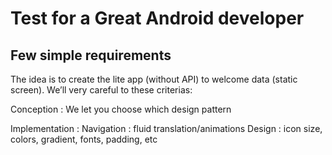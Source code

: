 # Test for a Great Android developer

## Few simple requirements

The idea is to create the lite app (without API) to welcome data (static screen).
We’ll very careful to these criterias:

Conception :
We let you choose which design pattern

Implementation :
Navigation : fluid translation/animations
Design : icon size, colors, gradient, fonts, padding, etc
